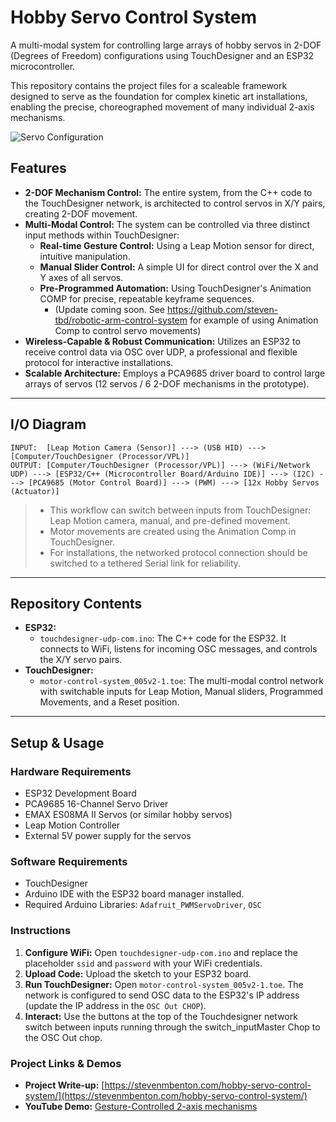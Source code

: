 # Hobby Servo Control System

A multi-modal system for controlling large arrays of hobby servos in 2-DOF (Degrees of Freedom) configurations using TouchDesigner and an ESP32 microcontroller.

This repository contains the project files for a scaleable framework designed to serve as the foundation for complex kinetic art installations, enabling the precise, choreographed movement of many individual 2-axis mechanisms.

![Servo Configuration](link/to/your/servo_configuration_image.png)

## Features

*   **2-DOF Mechanism Control:** The entire system, from the C++ code to the TouchDesigner network, is architected to control servos in X/Y pairs, creating 2-DOF movement.
*   **Multi-Modal Control:** The system can be controlled via three distinct input methods within TouchDesigner:
    *   **Real-time Gesture Control:** Using a Leap Motion sensor for direct, intuitive manipulation.
    *   **Manual Slider Control:** A simple UI for direct control over the X and Y axes of all servos.
    *   **Pre-Programmed Automation:** Using TouchDesigner's Animation COMP for precise, repeatable keyframe sequences.
        * (Update coming soon. See https://github.com/steven-tbd/robotic-arm-control-system for example of using Animation Comp to control servo movements)        
*   **Wireless-Capable & Robust Communication:** Utilizes an ESP32 to receive control data via OSC over UDP, a professional and flexible protocol for interactive installations.
*   **Scalable Architecture:** Employs a PCA9685 driver board to control large arrays of servos (12 servos / 6 2-DOF mechanisms in the prototype).

---

## I/O Diagram

```version-2
INPUT:  [Leap Motion Camera (Sensor)] ---> (USB HID) ---> [Computer/TouchDesigner (Processor/VPL)]
OUTPUT: [Computer/TouchDesigner (Processor/VPL)] ---> (WiFi/Network UDP) ---> [ESP32/C++ (Microcontroller Board/Arduino IDE)] ---> (I2C) ---> [PCA9685 (Motor Control Board)] ---> (PWM) ---> [12x Hobby Servos (Actuator)]
```

> - This workflow can switch between inputs from TouchDesigner: Leap Motion camera, manual, and pre-defined movement.
> - Motor movements are created using the Animation Comp in TouchDesigner.
> - For installations, the networked protocol connection should be switched to a tethered Serial link for reliability.

---

## Repository Contents

*   **ESP32:**
    *   `touchdesigner-udp-com.ino`: The C++ code for the ESP32. It connects to WiFi, listens for incoming OSC messages, and controls the X/Y servo pairs.
*   **TouchDesigner:**
    *   `motor-control-system_005v2-1.toe`: The multi-modal control network with switchable inputs for Leap Motion, Manual sliders, Programmed Movements, and a Reset position.

---

## Setup & Usage

### Hardware Requirements

*   ESP32 Development Board
*   PCA9685 16-Channel Servo Driver
*   EMAX ES08MA II Servos (or similar hobby servos)
*   Leap Motion Controller
*   External 5V power supply for the servos

### Software Requirements

*   TouchDesigner
*   Arduino IDE with the ESP32 board manager installed.
*   Required Arduino Libraries: `Adafruit_PWMServoDriver`, `OSC`

### Instructions

1.  **Configure WiFi:** Open `touchdesigner-udp-com.ino` and replace the placeholder `ssid` and `password` with your WiFi credentials.
2.  **Upload Code:** Upload the sketch to your ESP32 board.
3.  **Run TouchDesigner:** Open `motor-control-system_005v2-1.toe`. The network is configured to send OSC data to the ESP32's IP address (update the IP address in the `OSC Out CHOP`).
4.  **Interact:** Use the buttons at the top of the Touchdesigner network switch between inputs running through the switch_inputMaster Chop to the OSC Out chop.


### Project Links & Demos
*   **Project Write-up:** [https://stevenmbenton.com/hobby-servo-control-system/](https://stevenmbenton.com/hobby-servo-control-system/)
*   **YouTube Demo:** [Gesture-Controlled 2-axis mechanisms](https://youtu.be/UZ0vq4jCJZ0)
